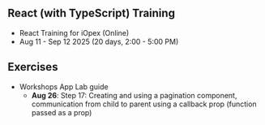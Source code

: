 ## React (with TypeScript) Training
- React Training for iOpex (Online)
- Aug 11 - Sep 12 2025 (20 days, 2:00 - 5:00 PM)

## Exercises
- Workshops App Lab guide
    - __Aug 26__: Step 17: Creating and using a pagination component, communication from child to parent using a callback prop (function passed as a prop)
